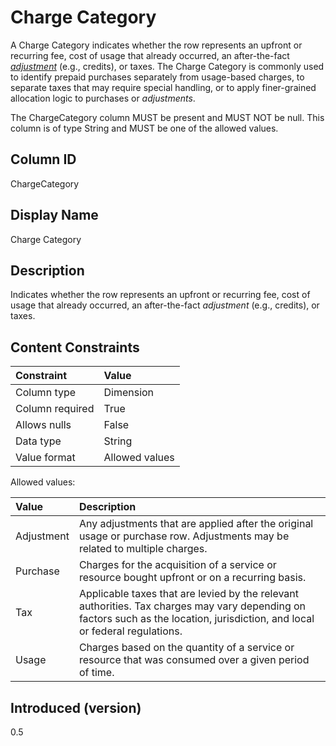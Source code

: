 # Charge Category

A Charge Category indicates whether the row represents an upfront or recurring fee, cost of usage that already occurred,
an after-the-fact [*adjustment*](#glossary:adjustment) (e.g., credits), or taxes. The Charge Category is commonly used to identify prepaid purchases
separately from usage-based charges, to separate taxes that may require special handling, or to apply finer-grained
allocation logic to purchases or *adjustments*.

The ChargeCategory column MUST be present and MUST NOT be null. This column is of type String and MUST be one of the allowed values.

## Column ID

ChargeCategory

## Display Name

Charge Category

## Description

Indicates whether the row represents an upfront or recurring fee, cost of usage that already occurred, an after-the-fact *adjustment* (e.g., credits), or taxes.

## Content Constraints

| Constraint      | Value          |
| :-------------- | :------------- |
| Column type     | Dimension      |
| Column required | True           |
| Allows nulls    | False          |
| Data type       | String         |
| Value format    | Allowed values |

Allowed values:

| Value      | Description                          |
| :--------- | :------------------------------------|
| Adjustment | Any adjustments that are applied after the original usage or purchase row. Adjustments may be related to multiple charges.   |
| Purchase   | Charges for the acquisition of a service or resource bought upfront or on a recurring basis.              |
| Tax        | Applicable taxes that are levied by the relevant authorities. Tax charges may vary depending on factors such as the location, jurisdiction, and local or federal regulations. |
| Usage      | Charges based on the quantity of a service or resource that was consumed over a given period of time.     |

## Introduced (version)

0.5
